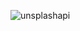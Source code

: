 ![unsplashapi](https://github.com/krupesh788/unspalash-api/assets/71176180/b3b60064-5725-47b4-9e63-d4aca0df53ef)
